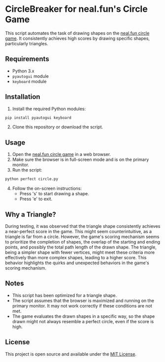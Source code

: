 # CircleBreaker for neal.fun's Circle Game

This script automates the task of drawing shapes on the [neal.fun circle game](https://neal.fun/perfect-circle/). It consistently achieves high scores by drawing specific shapes, particularly triangles.

## Requirements

- Python 3.x
- `pyautogui` module
- `keyboard` module

## Installation

1. Install the required Python modules:

```bash
pip install pyautogui keyboard
```

2. Clone this repository or download the script.

## Usage

1. Open the [neal.fun circle game](https://neal.fun/perfect-circle/) in a web browser.
2. Make sure the browser is in full-screen mode and is on the primary monitor.
3. Run the script:

```bash
python perfect circle.py
```

4. Follow the on-screen instructions:
    - Press 's' to start drawing a shape.
    - Press 'e' to exit.

## Why a Triangle?

During testing, it was observed that the triangle shape consistently achieves a near-perfect score in the game. This might seem counterintuitive, as a triangle is far from a circle. However, the game's scoring mechanism seems to prioritize the completion of shapes, the overlap of the starting and ending points, and possibly the total path length of the drawn shape. The triangle, being a simpler shape with fewer vertices, might meet these criteria more effectively than more complex shapes, leading to a higher score. This behavior highlights the quirks and unexpected behaviors in the game's scoring mechanism.

## Notes

- This script has been optimized for a triangle shape.
- The script assumes that the browser is maximized and running on the primary monitor. It may not work correctly if these conditions are not met.
- The game evaluates the drawn shapes in a specific way, so the shape drawn might not always resemble a perfect circle, even if the score is high.

## License

This project is open source and available under the [MIT License](https://opensource.org/licenses/MIT).
